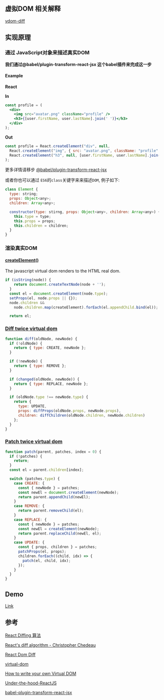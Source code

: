 ## 虚拟DOM 相关解释

[vdom-diff](https://rain120.github.io/awesome-javascript-code-implementation/zh/vdom-diff/)

## 实现原理

### 通过 JavaScript对象来描述真实DOM

**我们通过@babel/plugin-transform-react-jsx 这个babel插件来完成这一步**

#### Example

**React**

**In**

```jsx
const profile = (
  <div>
    <img src="avatar.png" className="profile" />
    <h3>{[user.firstName, user.lastName].join(' ')}</h3>
  </div>
);
```

**Out**
```jsx
const profile = React.createElement("div", null,
  React.createElement("img", { src: "avatar.png", className: "profile" }),
  React.createElement("h3", null, [user.firstName, user.lastName].join(" "))
);
```
更多详情请移步 [@babel/plugin-transform-react-jsx](https://babeljs.io/docs/en/babel-plugin-transform-react-jsx/)

或者你也可以通过 `ES6`的`class`关键字来来描述`DOM`, 例子如下:

```js
class Element {
  type: string;
  props: Object<any>;
  children: Array<any>;

  constructor(type: stirng, props: Object<any>, children: Array<any>) {
    this.type = type;
    this.props = props;
    this.children = children;
  }
}
```

### 渲染真实DOM

#### [createElement()](./src/patch.js)

The javascript virtual dom renders to the HTML real dom.

```js
if (isString(node)) {
    return document.createTextNode(node + '');
  }
  const el = document.createElement(node.type);
  setProps(el, node.props || {});
  node.children &&
    node.children.map(createElement).forEach(el.appendChild.bind(el));

  return el;
```

### [Diff twice virtual dom](./src/diff.js)

```js
function diff(oldNode, newNode) {
  if (!oldNode) {
    return { type: CREATE, newNode };
  }

  if (!newNode) {
    return { type: REMOVE };
  }

  if (changed(oldNode, newNode)) {
    return { type: REPLACE, newNode };
  }

  if (oldNode.type !== newNode.type) {
    return {
      type: UPDATE,
      props: diffProps(oldNode.props, newNode.props),
      children: diffChildren(oldNode.children, newNode.children)
    };
  }
}
```

### [Patch twice virtual dom](./src/patch.js)

```js
function patch(parent, patches, index = 0) {
  if (!patches) {
    return;
  }
  const el = parent.children[index];

  switch (patches.type) {
    case CREATE: {
      const { newNode } = patches;
      const newEl = document.createElement(newNode);
      return parent.appendChild(newEl);
    }
    case REMOVE: {
      return parent.removeChild(el);
    }
    case REPLACE: {
      const { newNode } = patches;
      const newEl = createElement(newNode);
      return parent.replaceChild(newEl, el);
    }
    case UPDATE: {
      const { props, children } = patches;
      patchProps(el, props);
      children.forEach((child, idx) => {
        patch(el, child, idx);
      });
    }
  }
}
```

## Demo

[Link](https://rain120.github.io/vdom-diff-algorithm/)

## 参考

[React Diffing 算法](https://zh-hans.reactjs.org/docs/reconciliation.html#the-diffing-algorithm)

[React's diff algorithm - Christopher Chedeau](https://calendar.perfplanet.com/2013/diff/)

[React Dom Diff](https://sekaiamber.github.io/react-dom-diff/)

[virtual-dom](https://github.com/Matt-Esch/virtual-dom)

[How to write your own Virtual DOM](https://medium.com/@deathmood/how-to-write-your-own-virtual-dom-ee74acc13060)

[Under-the-hood-ReactJS](https://github.com/Bogdan-Lyashenko/Under-the-hood-ReactJS)

[babel-plugin-transform-react-jsx](https://babeljs.io/docs/en/babel-plugin-transform-react-jsx/)
